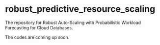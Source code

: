 # robust_predictive_resource_scaling
The repository for Robust Auto-Scaling with Probabilistic Workload Forecasting for Cloud Databases.

The codes are coming up soon.
